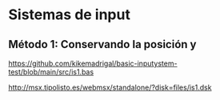 # Sistemas de input

## Método 1: Conservando la posición y

https://github.com/kikemadrigal/basic-inputystem-test/blob/main/src/is1.bas

http://msx.tipolisto.es/webmsx/standalone/?disk=files/is1.dsk